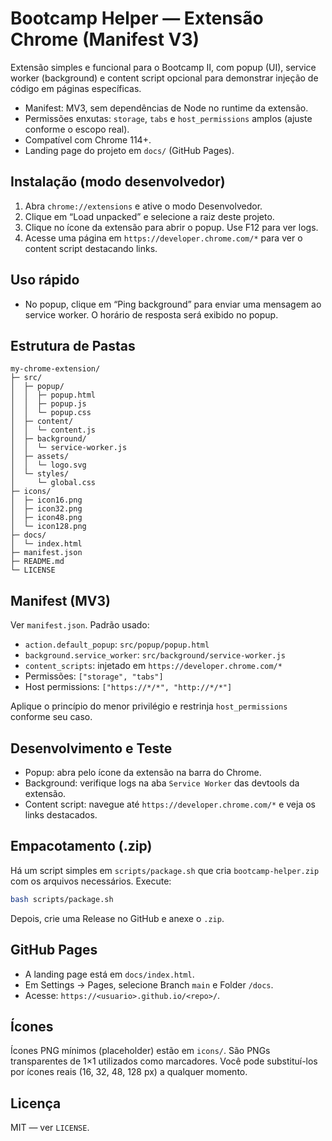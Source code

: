 # Bootcamp Helper — Extensão Chrome (Manifest V3)

Extensão simples e funcional para o Bootcamp II, com popup (UI), service worker (background) e content script opcional para demonstrar injeção de código em páginas específicas.

- Manifest: MV3, sem dependências de Node no runtime da extensão.
- Permissões enxutas: `storage`, `tabs` e `host_permissions` amplos (ajuste conforme o escopo real).
- Compatível com Chrome 114+.
- Landing page do projeto em `docs/` (GitHub Pages).

## Instalação (modo desenvolvedor)

1. Abra `chrome://extensions` e ative o modo Desenvolvedor.
2. Clique em “Load unpacked” e selecione a raiz deste projeto.
3. Clique no ícone da extensão para abrir o popup. Use F12 para ver logs.
4. Acesse uma página em `https://developer.chrome.com/*` para ver o content script destacando links.

## Uso rápido

- No popup, clique em “Ping background” para enviar uma mensagem ao service worker. O horário de resposta será exibido no popup.

## Estrutura de Pastas

```
my-chrome-extension/
├─ src/
│  ├─ popup/
│  │  ├─ popup.html
│  │  ├─ popup.js
│  │  └─ popup.css
│  ├─ content/
│  │  └─ content.js
│  ├─ background/
│  │  └─ service-worker.js
│  ├─ assets/
│  │  └─ logo.svg
│  └─ styles/
│     └─ global.css
├─ icons/
│  ├─ icon16.png
│  ├─ icon32.png
│  ├─ icon48.png
│  └─ icon128.png
├─ docs/
│  └─ index.html
├─ manifest.json
├─ README.md
└─ LICENSE
```

## Manifest (MV3)

Ver `manifest.json`. Padrão usado:

- `action.default_popup`: `src/popup/popup.html`
- `background.service_worker`: `src/background/service-worker.js`
- `content_scripts`: injetado em `https://developer.chrome.com/*`
- Permissões: `["storage", "tabs"]`
- Host permissions: `["https://*/*", "http://*/*"]`

Aplique o princípio do menor privilégio e restrinja `host_permissions` conforme seu caso.

## Desenvolvimento e Teste

- Popup: abra pelo ícone da extensão na barra do Chrome.
- Background: verifique logs na aba `Service Worker` das devtools da extensão.
- Content script: navegue até `https://developer.chrome.com/*` e veja os links destacados.

## Empacotamento (.zip)

Há um script simples em `scripts/package.sh` que cria `bootcamp-helper.zip` com os arquivos necessários. Execute:

```bash
bash scripts/package.sh
```

Depois, crie uma Release no GitHub e anexe o `.zip`.

## GitHub Pages

- A landing page está em `docs/index.html`.
- Em Settings → Pages, selecione Branch `main` e Folder `/docs`.
- Acesse: `https://<usuario>.github.io/<repo>/`.

## Ícones

Ícones PNG mínimos (placeholder) estão em `icons/`. São PNGs transparentes de 1×1 utilizados como marcadores. Você pode substituí-los por ícones reais (16, 32, 48, 128 px) a qualquer momento.

## Licença

MIT — ver `LICENSE`.
